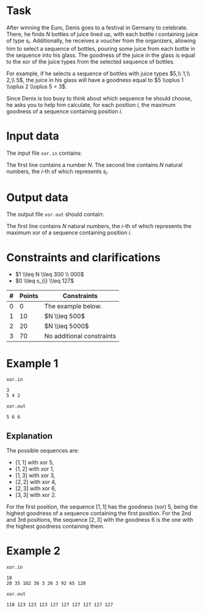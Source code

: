 # Task

After winning the Euro, Denis goes to a festival in Germany to celebrate. There, he finds $N$ bottles of juice lined up, with each bottle $i$ containing juice of type $s_{i}$. Additionally, he receives a voucher from the organizers, allowing him to select a sequence of bottles, pouring some juice from each bottle in the sequence into his glass. The goodness of the juice in the glass is equal to the xor of the juice types from the selected sequence of bottles.

For example, if he selects a sequence of bottles with juice types $5,\\ 1,\\ 2,\\ 5$, the juice in his glass will have a goodness equal to $5 \\oplus 1 \\oplus 2 \\oplus 5 = 3$.

Since Denis is too busy to think about which sequence he should choose, he asks you to help him calculate, for each position $i$, the maximum goodness of a sequence containing position $i$.

# Input data

The input file `xor.in` contains: 

The first line contains a number $N$. The second line contains $N$ natural numbers, the $i$-th of which represents $s_i$.

# Output data

The output file `xor.out` should contain:

The first line contains $N$ natural numbers, the $i$-th of which represents the maximum xor of a sequence containing position $i$.

# Constraints and clarifications

* $1 \\leq N \\leq 300 \\ 000$
* $0 \\leq s_{i} \\leq 127$

|# | Points | Constraints|
| - | - | ------------|
|0|0|The example below.|
|1|10|$N \\leq 500$|
|2|20|$N \\leq 5000$|
|3|70|No additional constraints|

# Example 1

`xor.in`
```
3
5 4 2
```

`xor.out`
```
5 6 6
```

## Explanation

The possible sequences are: 
* $[1,1]$ with xor $5$,
* $[1,2]$ with xor $1$,
* $[1,3]$ with xor $3$,
* $[2,2]$ with xor $4$,
* $[2,3]$ with xor $6$,
* $[3,3]$ with xor $2$.

For the first position, the sequence $[1,1]$ has the goodness (xor) $5$, being the highest goodness of a sequence containing the first position. For the 2nd and 3rd positions, the sequence $[2,3]$ with the goodness $6$ is the one with the highest goodness containing them.

# Example 2

`xor.in`
```
10
20 35 102 36 3 26 3 92 65 120 
```

`xor.out`
```
118 123 123 123 127 127 127 127 127 127
```